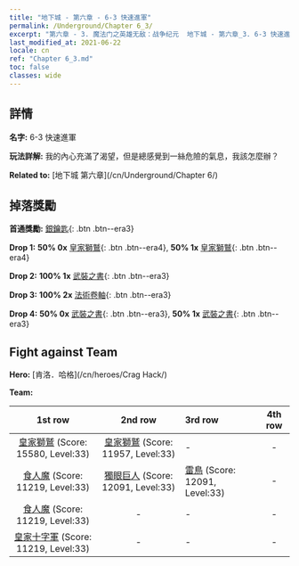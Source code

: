 ```yaml
---
title: "地下城 - 第六章 - 6-3 快速進軍"
permalink: /Underground/Chapter 6_3/
excerpt: "第六章 - 3. 魔法门之英雄无敌：战争纪元  地下城 - 第六章_3. 6-3 快速進軍"
last_modified_at: 2021-06-22
locale: cn
ref: "Chapter 6_3.md"
toc: false
classes: wide
---
```


## 詳情

 **名字:** 6-3 快速進軍

 **玩法詳解:**       我的內心充滿了渴望，但是總感覺到一絲危險的氣息，我該怎麼辦？

 **Related to:** [地下城 第六章](/cn/Underground/Chapter 6/)

## 掉落獎勵

 **首通獎勵:** [銀鑰匙](/cn/Items/con_693/){: .btn .btn--era3}

 **Drop 1:** **50% 0x** [皇家獅鷲](/cn/Items/unt_192/){: .btn .btn--era4}, **50% 1x** [皇家獅鷲](/cn/Items/unt_192/){: .btn .btn--era4}

 **Drop 2:** **100% 1x** [武裝之書](/cn/Items/mat_32/){: .btn .btn--era3}

 **Drop 3:** **100% 2x** [法術卷軸](/cn/Items/con_694/){: .btn .btn--era3}

 **Drop 4:** **50% 0x** [武裝之書](/cn/Items/mat_25/){: .btn .btn--era3}, **50% 1x** [武裝之書](/cn/Items/mat_25/){: .btn .btn--era3}


## Fight against Team
 **Hero:** [肯洛．哈格](/cn/heroes/Crag Hack/)

 **Team:**


  | 1st row | 2nd row | 3rd row | 4th row |
  |:----:|:----:|:----|:----:|
  | [皇家獅鷲](/cn/units/Griffin/) (Score: 15580, Level:33)  | [皇家獅鷲](/cn/units/Griffin/) (Score: 11957, Level:33)  | - | - |
  | [食人魔](/cn/units/Ogre/) (Score: 11219, Level:33)  | [獨眼巨人](/cn/units/Cyclops/) (Score: 12091, Level:33)  | [雷鳥](/cn/units/Roc/) (Score: 12091, Level:33)  | - |
  | [食人魔](/cn/units/Ogre/) (Score: 11219, Level:33)  | - | - | - |
  | [皇家十字軍](/cn/units/Swordsman/) (Score: 11219, Level:33)  | - | - | - |


